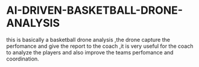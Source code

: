 # AI-DRIVEN-BASKETBALL-DRONE-ANALYSIS
this is basically  a basketball drone analysis  ,the drone capture the perfomance and give the report to the coach ,it is very useful for the coach to analyze the players and also improve the teams perfomance  and coordination.
